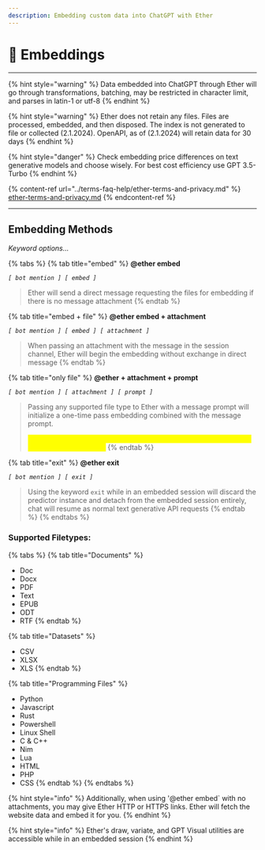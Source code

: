 ```yaml
---
description: Embedding custom data into ChatGPT with Ether
---
```


# 📩 Embeddings

***

{% hint style="warning" %}
Data embedded into ChatGPT through Ether will go through transformations, batching, may be restricted in character limit, and parses in latin-1 or utf-8
{% endhint %}

{% hint style="warning" %}
Ether does not retain any files. Files are processed, embedded, and then disposed. The index is not generated to file or collected (2.1.2024). OpenAPI, as of (2.1.2024) will retain data for 30 days
{% endhint %}

{% hint style="danger" %}
Check embedding price differences on text generative models and choose wisely. For best cost efficiency use GPT 3.5-Turbo
{% endhint %}

{% content-ref url="../terms-faq-help/ether-terms-and-privacy.md" %}
[ether-terms-and-privacy.md](../terms-faq-help/ether-terms-and-privacy.md)
{% endcontent-ref %}

***

## Embedding Methods

_Keyword options..._

{% tabs %}
{% tab title="embed" %}
**@ether embed**

_`[ bot mention ] [ embed ]`_

> Ether will send a direct message requesting the files for embedding if there is no message attachment
{% endtab %}

{% tab title="embed + file" %}
**@ether embed + attachment**

_`[ bot mention ] [ embed ] [ attachment ]`_

> When passing an attachment with the message in the session channel, Ether will begin the embedding without exchange in direct message
{% endtab %}

{% tab title="only file" %}
**@ether + attachment + prompt**

_`[ bot mention ] [ attachment ] [ prompt ]`_

> Passing any supported file type to Ether with a message prompt will initialize a one-time pass embedding combined with the message prompt.&#x20;
>
> <mark style="color:yellow;">Data in one-time pass is limited to 20,000 characters, 5x the Discord message character limit</mark>
{% endtab %}

{% tab title="exit" %}
**@ether exit**

_`[ bot mention ] [ exit ]`_

> Using the keyword `exit` while in an embedded session will discard the predictor instance and detach from the embedded session entirely, chat will resume as normal text generative API requests
{% endtab %}
{% endtabs %}

### Supported Filetypes:

{% tabs %}
{% tab title="Documents" %}
* Doc
* Docx
* PDF
* Text
* EPUB
* ODT
* RTF
{% endtab %}

{% tab title="Datasets" %}
* CSV
* XLSX
* XLS
{% endtab %}

{% tab title="Programming Files" %}
* Python
* Javascript
* Rust
* Powershell
* Linux Shell
* C & C++
* Nim
* Lua
* HTML
* PHP
* CSS
{% endtab %}
{% endtabs %}



{% hint style="info" %}
Additionally, when using '@ether embed\` with no attachments, you may give Ether HTTP or HTTPS links. Ether will fetch the website data and embed it for you.&#x20;
{% endhint %}

{% hint style="info" %}
Ether's draw, variate, and GPT Visual utilities are accessible while in an embedded session
{% endhint %}
